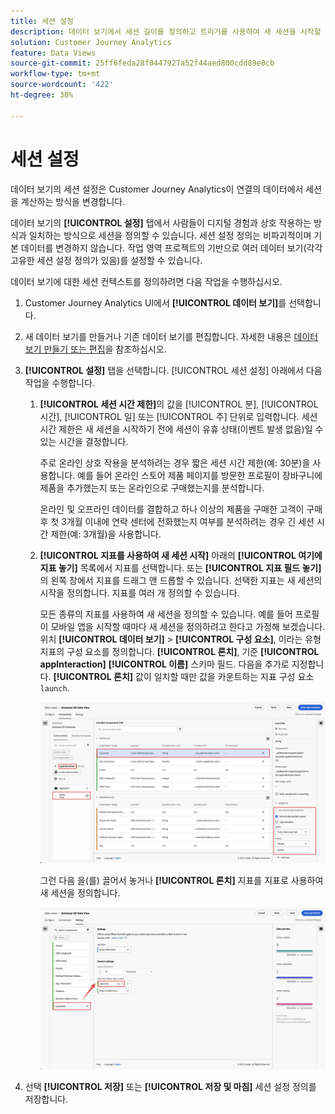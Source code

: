 ```yaml
---
title: 세션 설정
description: 데이터 보기에서 세션 길이를 정의하고 트리거를 사용하여 새 세션을 시작할 수 있는 설정입니다
solution: Customer Journey Analytics
feature: Data Views
source-git-commit: 25ff6feda28f0447927a52f44aed800cdd89e0cb
workflow-type: tm+mt
source-wordcount: '422'
ht-degree: 38%

---
```



# 세션 설정

데이터 보기의 세션 설정은 Customer Journey Analytics이 연결의 데이터에서 세션을 계산하는 방식을 변경합니다.

데이터 보기의 **[!UICONTROL 설정]** 탭에서 사람들이 디지털 경험과 상호 작용하는 방식과 일치하는 방식으로 세션을 정의할 수 있습니다. 세션 설정 정의는 비파괴적이며 기본 데이터를 변경하지 않습니다. 작업 영역 프로젝트의 기반으로 여러 데이터 보기(각각 고유한 세션 설정 정의가 있음)를 설정할 수 있습니다.

데이터 보기에 대한 세션 컨텍스트를 정의하려면 다음 작업을 수행하십시오.

1. Customer Journey Analytics UI에서 **[!UICONTROL 데이터 보기]**&#x200B;를 선택합니다.

2. 새 데이터 보기를 만들거나 기존 데이터 보기를 편집합니다. 자세한 내용은 [데이터 보기 만들기 또는 편집](create-dataview.md)을 참조하십시오.

3. **[!UICONTROL 설정]** 탭을 선택합니다. [!UICONTROL 세션 설정] 아래에서 다음 작업을 수행합니다.

   1. **[!UICONTROL 세션 시간 제한]**&#x200B;의 값을 [!UICONTROL 분], [!UICONTROL 시간], [!UICONTROL 일] 또는 [!UICONTROL 주] 단위로 입력합니다. 세션 시간 제한은 새 세션을 시작하기 전에 세션이 유휴 상태(이벤트 발생 없음)일 수 있는 시간을 결정합니다.

      주로 온라인 상호 작용을 분석하려는 경우 짧은 세션 시간 제한(예: 30분)을 사용합니다. 예를 들어 온라인 스토어 제품 페이지를 방문한 프로필이 장바구니에 제품을 추가했는지 또는 온라인으로 구매했는지를 분석합니다.

      온라인 및 오프라인 데이터를 결합하고 하나 이상의 제품을 구매한 고객이 구매 후 첫 3개월 이내에 연락 센터에 전화했는지 여부를 분석하려는 경우 긴 세션 시간 제한(예: 3개월)을 사용합니다.


   2. **[!UICONTROL 지표를 사용하여 새 세션 시작]** 아래의 **[!UICONTROL 여기에 지표 놓기]** 목록에서 지표를 선택합니다. 또는 **[!UICONTROL 지표 필드 놓기]**&#x200B;의 왼쪽 창에서 지표를 드래그 앤 드롭할 수 있습니다. 선택한 지표는 새 세션의 시작을 정의합니다. 지표를 여러 개 정의할 수 있습니다.

      모든 종류의 지표를 사용하여 새 세션을 정의할 수 있습니다. 예를 들어 프로필이 모바일 앱을 시작할 때마다 새 세션을 정의하려고 한다고 가정해 보겠습니다. 위치 **[!UICONTROL 데이터 보기]** > **[!UICONTROL 구성 요소]**, 이라는 유형 지표의 구성 요소를 정의합니다. **[!UICONTROL 론치]**, 기준 **[!UICONTROL appInteraction]** **[!UICONTROL 이름]** 스키마 필드. 다음을 추가로 지정합니다. **[!UICONTROL 론치]** 값이 일치할 때만 값을 카운트하는 지표 구성 요소 `launch`.

      ![앱 상호 작용 지표 구성 요소 실행](assets/component-launches.png)

      그런 다음 을(를) 끌어서 놓거나 **[!UICONTROL 론치]** 지표를 지표로 사용하여 새 세션을 정의합니다.

      ![세션 설정 실행](assets/session-settings-launches-metric.png)



4. 선택 **[!UICONTROL 저장]** 또는 **[!UICONTROL 저장 및 마침]** 세션 설정 정의를 저장합니다.

